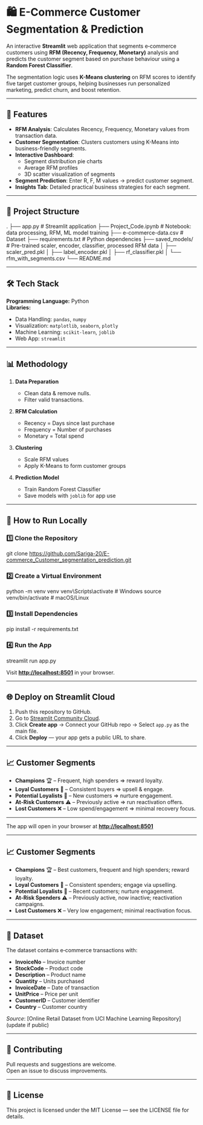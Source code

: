 # 🛍️ E-Commerce Customer Segmentation & Prediction

An interactive **Streamlit** web application that segments e‑commerce customers using **RFM (Recency, Frequency, Monetary)** analysis and predicts the customer segment based on purchase behaviour using a **Random Forest Classifier**.

The segmentation logic uses **K-Means clustering** on RFM scores to identify five target customer groups, helping businesses run personalized marketing, predict churn, and boost retention.

---

## 📌 Features

- **RFM Analysis**: Calculates Recency, Frequency, Monetary values from transaction data.
- **Customer Segmentation**: Clusters customers using K-Means into business-friendly segments.
- **Interactive Dashboard**:
  - Segment distribution pie charts
  - Average RFM profiles
  - 3D scatter visualization of segments
- **Segment Prediction**: Enter R, F, M values → predict customer segment.
- **Insights Tab**: Detailed practical business strategies for each segment.

---

## 📂 Project Structure

.
├── app.py # Streamlit application
├── Project_Code.ipynb # Notebook: data processing, RFM, ML model training
├── e-commerce-data.csv # Dataset
├── requirements.txt # Python dependencies
├── saved_models/ # Pre-trained scaler, encoder, classifier, processed RFM data
│ ├── scaler_pred.pkl
│ ├── label_encoder.pkl
│ ├── rf_classifier.pkl
│ └── rfm_with_segments.csv
└── README.md


---

## 🛠 Tech Stack

**Programming Language:** Python  
**Libraries:**  
- Data Handling: `pandas`, `numpy`  
- Visualization: `matplotlib`, `seaborn`, `plotly`  
- Machine Learning: `scikit-learn`, `joblib`  
- Web App: `streamlit`  

---

## 📊 Methodology


1. **Data Preparation**
   - Clean data & remove nulls.
   - Filter valid transactions.

2. **RFM Calculation**
   - Recency = Days since last purchase  
   - Frequency = Number of purchases  
   - Monetary = Total spend

3. **Clustering**
   - Scale RFM values  
   - Apply K-Means to form customer groups

4. **Prediction Model**
   - Train Random Forest Classifier  
   - Save models with `joblib` for app use

---

## 🚀 How to Run Locally

### 1️⃣ Clone the Repository

git clone  https://github.com/Sariga-20/E-commerce_Customer_segmentation_prediction.git


### 2️⃣ Create a Virtual Environment 

python -m venv venv
venv\Scripts\activate # Windows
source venv/bin/activate # macOS/Linux

### 3️⃣ Install Dependencies

pip install -r requirements.txt


### 4️⃣ Run the App

streamlit run app.py

Visit [**http://localhost:8501**](http://localhost:8501) in your browser.

---

## 🌐 Deploy on Streamlit Cloud

1. Push this repository to GitHub.
2. Go to [Streamlit Community Cloud](https://share.streamlit.io/).
3. Click **Create app** → Connect your GitHub repo → Select `app.py` as the main file.
4. Click **Deploy** — your app gets a public URL to share.

---

## 📈 Customer Segments

- **Champions** 🏆 – Frequent, high spenders ⇒ reward loyalty.
- **Loyal Customers** 💎 – Consistent buyers ⇒ upsell & engage.
- **Potential Loyalists** 🌱 – New customers ⇒ nurture engagement.
- **At-Risk Customers** ⚠️ – Previously active ⇒ run reactivation offers.
- **Lost Customers** ❌ – Low spend/engagement ⇒ minimal recovery focus.

---


The app will open in your browser at [**http://localhost:8501**](http://localhost:8501)

---

## 📈 Customer Segments

- **Champions** 🏆 – Best customers, frequent and high spenders; reward loyalty.
- **Loyal Customers** 💎 – Consistent spenders; engage via upselling.
- **Potential Loyalists** 🌱 – Recent customers; nurture engagement.
- **At-Risk Spenders** ⚠️ – Previously active, now inactive; reactivation campaigns.
- **Lost Customers** ❌ – Very low engagement; minimal reactivation focus.

---

## 📄 Dataset
The dataset contains e‑commerce transactions with:
- **InvoiceNo** – Invoice number  
- **StockCode** – Product code  
- **Description** – Product name  
- **Quantity** – Units purchased  
- **InvoiceDate** – Date of transaction  
- **UnitPrice** – Price per unit  
- **CustomerID** – Customer identifier  
- **Country** – Customer country  

_Source_: [Online Retail Dataset from UCI Machine Learning Repository] (update if public)

---

## 🤝 Contributing

Pull requests and suggestions are welcome.  
Open an issue to discuss improvements.

---

## 📜 License

This project is licensed under the MIT License — see the LICENSE file for details.


